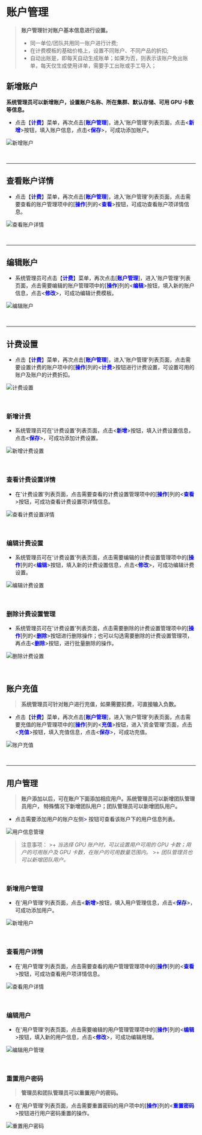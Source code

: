 账户管理
======================

> **账户管理针对账户基本信息进行设置。**
> + 同一单位/团队共用同一账户进行计费;
> + 在计费模板的基础价格上，设置不同账户、不同产品的折扣;
> + 自动出账是，即每天自动生成账单；如果为否，则表示该账户免出账单，每天仅生成使用详单，需要手工出账或手工导入；


## 新增账户 ##

**系统管理员可以新增账户，设置账户名称、所在集群、默认存储、可用 GPU 卡数等信息。**

* 点击【**<font color=blue>计费</font>**】菜单，再次点击[**<font color=blue>账户管理</font>**]，进入'账户管理'列表页面，点击<**<font color=blue>新增</font>**>按钮，填入账户信息，点击<**<font color=blue>保存</font>**>，可成功添加账户。


![新增账户](../_static/img/charging/user/addAccount.png)


&emsp;

----------------------------------------------------------------------------------------------------------------------------------
## 查看账户详情 ##

* 点击【**<font color=blue>计费</font>**】菜单，再次点击[**<font color=blue>账户管理</font>**]，进入'账户管理'列表页面，点击需要查看的账户管理项中的[**<font color=blue>操作</font>**]列的<**<font color=blue>查看</font>**>按钮，可成功查看账户项详情信息。

![查看账户详情](../_static/img/charging/user/accountDetail.png)


&emsp;

----------------------------------------------------------------------------------------------------------------------------------

## 编辑账户 ##

* 系统管理员可点击【**<font color=blue>计费</font>**】菜单，再次点击[**<font color=blue>账户管理</font>**]，进入'账户管理'列表页面，点击需要编辑的账户管理项中的[**<font color=blue>操作</font>**]列的<**<font color=blue>编辑</font>**>按钮，填入新的账户信息，点击<**<font color=blue>修改</font>**>，可成功编辑计费模板。


![编辑账户](../_static/img/charging/user/editAccount.png)


&emsp;

----------------------------------------------------------------------------------------------------------------------------------

## 计费设置 ##


* 点击【**<font color=blue>计费</font>**】菜单，再次点击[**<font color=blue>账户管理</font>**]，进入'账户管理'列表页面，点击需要设置计费的账户项中的[**<font color=blue>操作</font>**]列的<**<font color=blue>计费</font>**>按钮进行计费设置，可设置可用的账户及账户的计费折扣。


![计费设置](../_static/img/charging/user/setCharging.png)


&emsp;


### 新增计费 ###
* 系统管理员可在'计费设置'列表页面，点击<**<font color=blue>新增</font>**>按钮，填入计费设置信息，点击<**<font color=blue>保存</font>**>，可成功添加计费设置。


![新增计费设置](../_static/img/charging/user/addChargingSetting.png)

&emsp;


### 查看计费设置详情 ###

* 在'计费设置'列表页面，点击需要查看的计费设置管理项中的[**<font color=blue>操作</font>**]列的<**<font color=blue>查看</font>**>按钮，可成功查看计费设置项详情信息。

![查看计费设置详情](../_static/img/charging/user/chargingSettingDetail.png)


&emsp;



### 编辑计费设置 ###

* 系统管理员可在'计费设置'列表页面，点击需要编辑的计费设置管理项中的[**<font color=blue>操作</font>**]列的<**<font color=blue>编辑</font>**>按钮，填入新的计费设置信息，点击<**<font color=blue>修改</font>**>，可成功编辑计费设置。


![编辑计费设置](../_static/img/charging/user/editChargingSetting.png)


&emsp;



### 删除计费设置管理 ###

* 系统管理员可在'计费设置'列表页面，点击需要删除的计费设置管理项中的[**<font color=blue>操作</font>**]列的<**<font color=blue>删除</font>**>按钮进行删除操作；也可以勾选需要删除的计费设置管理项，再点击<**<font color=blue>删除</font>**>按钮，进行批量删除的操作。


![删除计费设置](../_static/img/charging/user/deleteChargingSetting.png)


&emsp;

## 账户充值 ##

>**系统管理员可针对账户进行充值，如果需要扣费，可直接输入负数。**

* 点击【**<font color=blue>计费</font>**】菜单，再次点击[**<font color=blue>账户管理</font>**]，进入'账户管理'列表页面，点击需要充值的账户管理项中的[**<font color=blue>操作</font>**]列的<**<font color=blue>充值</font>**>按钮，进入'资金管理'页面，点击<**<font color=blue>充值</font>**>按钮，填入充值信息，点击<**<font color=blue>保存</font>**>，可成功充值。


![账户充值](../_static/img/charging/user/recharge.png)


&emsp;

----------------------------------------------------------------------------------------------------------------------------------

## 用户管理 ##

>**账户添加以后，可在账户下面添加相应用户。系统管理员可以新增团队管理员用户， 特殊情况下新增团队用户；团队管理员可以新增团队用户。**

* 点击需要添加用户的账户左侧<font color=blue>></font> 按钮可查看该账户下的用户信息列表。

![用户信息管理](../_static/img/charging/user/userList.png)

> 注意事项：
    >+ *当选择 GPU 账户时，可以设置用户可用的 GPU 卡数；用户的可用账户及 GPU 卡数，在账户的可用数量范围内。*
    >+ *团队管理员也可以新增团队用户。*

&emsp;
### 新增用户管理 ###
* 在'用户管理'列表页面，点击<**<font color=blue>新增</font>**>按钮，填入用户管理信息，点击<**<font color=blue>保存</font>**>，可成功添加用户。


![新增用户](../_static/img/charging/user/addUser.png)

&emsp;


### 查看用户详情 ###

* 在'用户管理'列表页面，点击需要查看的用户管理管理项中的[**<font color=blue>操作</font>**]列的<**<font color=blue>查看</font>**>按钮，可成功查看用户项详情信息。

![查看用户详情](../_static/img/charging/user/userDetail.png)


&emsp;



### 编辑用户 ###

* 在'用户管理'列表页面，点击需要编辑的用户管理管理项中的[**<font color=blue>操作</font>**]列的<**<font color=blue>编辑</font>**>按钮，填入新的用户信息，点击<**<font color=blue>修改</font>**>，可成功编辑用理。


![编辑用户管理](../_static/img/charging/user/editUser.png)


&emsp;



### 重置用户密码 ###

> **管理员和团队管理员可以重置用户的密码。**

* 在'用户管理'列表页面，点击需要重置密码的用户项中的[**<font color=blue>操作</font>**]列的<**<font color=blue>重置密码</font>**>按钮进行用户密码重置的操作。


![重置用户密码](../_static/img/charging/user/resetUserPassword.png)


&emsp;





